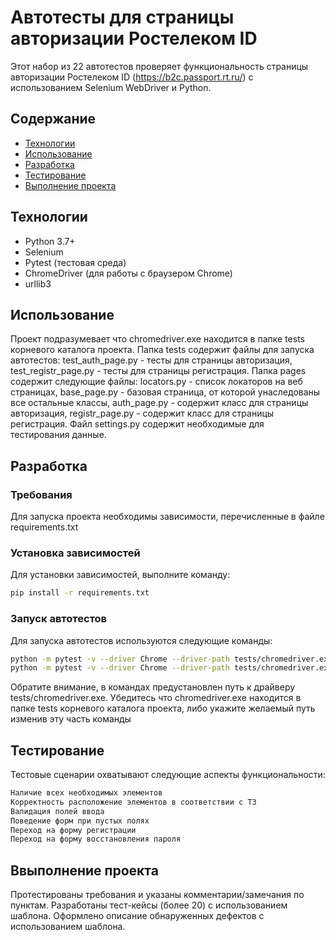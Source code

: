 # Автотесты для страницы авторизации Ростелеком ID
Этот набор из 22 автотестов проверяет функциональность страницы авторизации Ростелеком ID (https://b2c.passport.rt.ru/) с использованием Selenium WebDriver и Python.

## Содержание
- [Технологии](#технологии)
- [Использование](#использование)
- [Разработка](#разработка)
- [Тестирование](#тестирование)
- [Выполнение проекта](#выполнение-проекта)

## Технологии
- Python 3.7+
- Selenium
- Pytest (тестовая среда)
- ChromeDriver (для работы с браузером Chrome)
- urllib3

## Использование
Проект подразумевает что chromedriver.exe находится в папке tests корневого каталога проекта. 
Папка tests содержит файлы для запуска автотестов: test_auth_page.py - тесты для страницы авторизация, test_registr_page.py - тесты для страницы регистрация.
Папка pages содержит следующие файлы: locators.py - список локаторов на веб страницах, base_page.py - базовая страница, от которой унаследованы все остальные классы, 
auth_page.py - содержит класс для страницы авторизация, registr_page.py - содержит класс для страницы регистрация.
Файл settings.py содержит необходимые для тестирования данные.

## Разработка

### Требования
Для запуска проекта необходимы зависимости, перечисленные в файле requirements.txt

### Установка зависимостей
Для установки зависимостей, выполните команду:
```sh
pip install -r requirements.txt
```

### Запуск автотестов
Для запуска автотестов используются следующие команды:
```sh
python -m pytest -v --driver Chrome --driver-path tests/chromedriver.exe tests/test_auth_page.py  - тестирование страницы авторизации
python -m pytest -v --driver Chrome --driver-path tests/chromedriver.exe tests/test_registr_page.py  - тестирование страницы регистрации
```
Обратите внимание, в командах предустановлен путь к драйверу tests/chromedriver.exe. Убедитесь что chromedriver.exe находится в папке tests корневого каталога проекта,
либо укажите желаемый путь изменив эту часть команды

## Тестирование
Тестовые сценарии охватывают следующие аспекты функциональности:

```sh
Наличие всех необходимых элементов
Корректность расположение элементов в соответствии с ТЗ
Валидация полей ввода
Поведение форм при пустых полях
Переход на форму регистрации
Переход на форму восстановления пароля 
```

## Ввыполнение проекта
Протестированы требования и указаны комментарии/замечания по пунктам.
Разработаны тест-кейсы (более 20) с использованием шаблона.
Оформлено описание обнаруженных дефектов с использованием шаблона.

